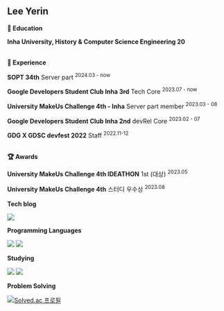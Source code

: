 ## Lee Yerin

**🏫 Education**

**Inha University, History & Computer Science Engineering 20**
<br></br>

**🚀 Experience**

**SOPT 34th** Server part <sup>2024.03 - now</sup>

**Google Developers Student Club Inha 3rd** Tech Core <sup>2023.07 - now</sup>

**University MakeUs Challenge 4th - Inha** Server part member <sup>2023.03 - 08</sup>

**Google Developers Student Club Inha 2nd** devRel Core <sup>2023.02 - 07</sup>

**GDG X GDSC devfest 2022** Staff <sup>2022.11-12</sup>
<br></br>


**🏆 Awards**

**University MakeUs Challenge 4th IDEATHON** 1st (대상) <sup>2023.05</sup>

**University MakeUs Challenge 4th** 스터디 우수상 <sup>2023.08</sup>
<br></br>
**Tech blog**

<a href="https://velog.io/@lxxyxin" target="_blank"><img src="https://img.shields.io/badge/Velog-20C997?style=flat-square&logo=Velog&logoColor=white"/></a>
 
 **Programming Languages**
 
<img src="https://img.shields.io/badge/C++-00599C?style=flat-square&logo=Cplusplus&logoColor=white">  <img src="https://img.shields.io/badge/Java-007396?style=flat-square&logo=Java&logoColor=white">

**Studying**

<img src="https://img.shields.io/badge/Spring-6DB33F?style=flat-square&logo=Spring&logoColor=white"> <img src="https://img.shields.io/badge/Spring Boot-6DB33F?style=flat-square&logo=Spring Boot&logoColor=white">


**Problem Solving**

[![Solved.ac
프로필](http://mazassumnida.wtf/api/generate_badge?boj=yxin)](https://solved.ac/yxin)   



<!--
**lxxyxin/lxxyxin** is a ✨ _special_ ✨ repository because its `README.md` (this file) appears on your GitHub profile.

Here are some ideas to get you started:

- 🔭 I’m currently working on ...
- 🌱 I’m currently learning ...
- 👯 I’m looking to collaborate on ...
- 🤔 I’m looking for help with ...
- 💬 Ask me about ...
- 📫 How to reach me: ...
- 😄 Pronouns: ...
- ⚡ Fun fact: ...
-->
